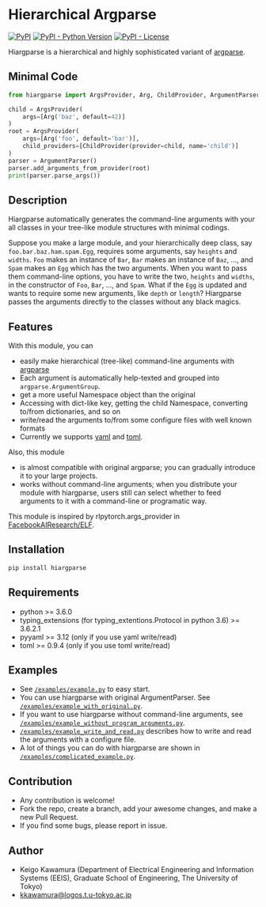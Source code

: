 Hierarchical Argparse
====

[![PyPI](https://img.shields.io/pypi/v/hiargparse.svg)](https://pypi.org/project/hiargparse/)
[![PyPI - Python Version](https://img.shields.io/pypi/pyversions/hiargparse.svg)](https://pypi.org/project/hiargparse/)
[![PyPI - License](https://img.shields.io/pypi/l/hiargparse.svg)](https://pypi.org/project/hiargparse/)


Hiargparse is a hierarchical and highly sophisticated variant of [argparse](https://docs.python.org/3/library/argparse.html).

## Minimal Code
```python
from hiargparse import ArgsProvider, Arg, ChildProvider, ArgumentParser

child = ArgsProvider(
    args=[Arg('baz', default=42)]
)
root = ArgsProvider(
    args=[Arg('foo', default='bar')],
    child_providers=[ChildProvider(provider=child, name='child')]
)
parser = ArgumentParser()
parser.add_arguments_from_provider(root)
print(parser.parse_args())
```

## Description

Hiargparse automatically generates the command-line arguments with your all classes in your tree-like module structures with minimal codings.

Suppose you make a large module, and your hierarchically deep class, say `foo.bar.baz.ham.spam.Egg`, requires some arguments, say `heights` and `widths`.
`Foo` makes an instance of `Bar`, `Bar` makes an instance of `Baz`, ..., and `Spam` makes an `Egg` which has the two arguments.
When you want to pass them command-line options, you have to write the two, `heights` and `widths`, in the constructor of `Foo`, `Bar`, ..., and `Spam`.
What if the `Egg` is updated and wants to require some new arguments, like `depth` or `length`?
Hiargparse passes the arguments directly to the classes without any black magics.

## Features

With this module, you can

- easily make hierarchical (tree-like) command-line arguments with [argparse](https://docs.python.org/3/library/argparse.html)
 - Each argument is automatically help-texted and grouped into `argparse.ArgumentGroup`.
- get a more useful Namespace object than the original
 - Accessing with dict-like key, getting the child Namespace, converting to/from dictionaries, and so on
- write/read the arguments to/from  some configure files with well known formats
 - Currently we supports [yaml](http://yaml.org/) and [toml](https://github.com/toml-lang/toml).

Also, this module

- is almost compatible with original argparse; you can gradually introduce it to your large projects.
- works without command-line arguments; when you distribute your module with hiargparse,
users still can select whether to feed arguments to it with a command-line or programatic way.

This module is inspired by rlpytorch.args_provider in [FacebookAIResearch/ELF](https://github.com/facebookresearch/ELF).

## Installation

```bash
pip install hiargparse
```

## Requirements

- python >= 3.6.0
- typing_extensions (for typing\_extentions.Protocol in python 3.6) >= 3.6.2.1
- pyyaml >= 3.12 (only if you use yaml write/read)
- toml >= 0.9.4 (only if you use toml write/read)

## Examples

- See [`/examples/example.py`](https://github.com/KKawamura1/hiargparse/blob/master/examples/example.py) to easy start.
- You can use hiargparse with original ArgumentParser. See [`/examples/example_with_original.py`](https://github.com/KKawamura1/hiargparse/blob/master/examples/example_with_original.py).
- If you want to use hiargparse without command-line arguments, see [`/examples/example_without_program_arguments.py`](https://github.com/KKawamura1/hiargparse/blob/master/examples/example_without_program_arguments.py).
- [`/examples/example_write_and_read.py`](https://github.com/KKawamura1/hiargparse/blob/master/examples/example_write_and_read.py) describes how to write and read the arguments with a configure file.
- A lot of things you can do with hiargparse are shown in [`/examples/complicated_example.py`](https://github.com/KKawamura1/hiargparse/blob/master/examples/complicated_example.py).

## Contribution

- Any contribution is welcome!
- Fork the repo, create a branch, add your awesome changes, and make a new Pull Request.
- If you find some bugs, please report in issue.

## Author

- Keigo Kawamura (Department of Electrical Engineering and Information Systems (EEIS), Graduate School of Engineering, The University of Tokyo)
 - kkawamura@logos.t.u-tokyo.ac.jp
